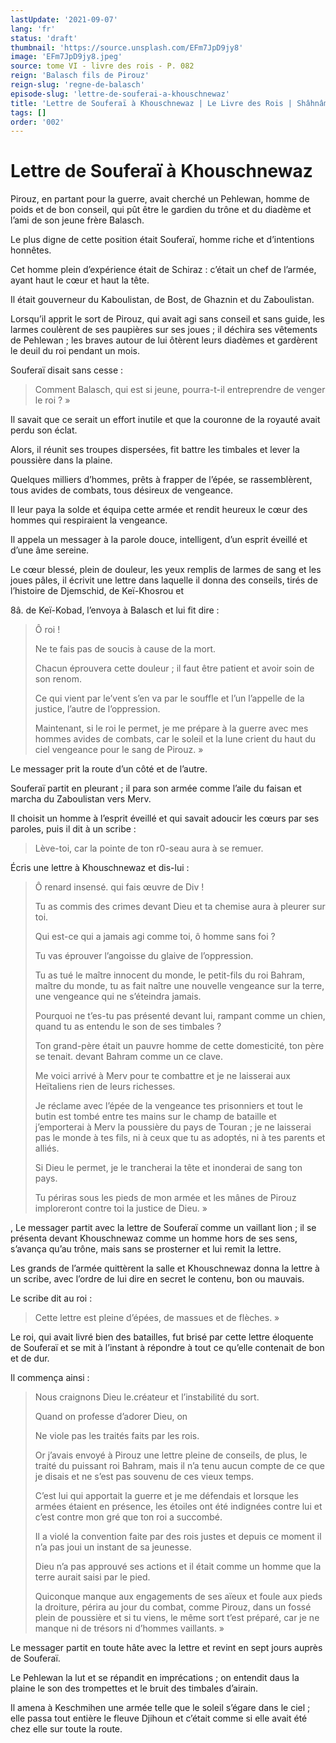 ```yaml
---
lastUpdate: '2021-09-07'
lang: 'fr'
status: 'draft'
thumbnail: 'https://source.unsplash.com/EFm7JpD9jy8'
image: 'EFm7JpD9jy8.jpeg'
source: tome VI - livre des rois - P. 082
reign: 'Balasch fils de Pirouz'
reign-slug: 'regne-de-balasch'
episode-slug: 'lettre-de-souferai-a-khouschnewaz'
title: 'Lettre de Souferaï à Khouschnewaz | Le Livre des Rois | Shâhnâmeh'
tags: []
order: '002'
---
```


<!-- LTeX: language=fr -->

# Lettre de Souferaï à Khouschnewaz

Pirouz, en partant pour la guerre, avait cherché un Pehlewan, homme de poids et de bon conseil, qui pût être le gardien du trône et du diadème et l’ami de son jeune frère Balasch.

Le plus digne de cette position était Souferaï, homme riche et d’intentions honnêtes.

Cet homme plein d’expérience était de Schiraz : c’était un chef de l’armée, ayant haut le cœur et haut la tête.

Il était gouverneur du Kaboulistan, de Bost, de Ghaznin et du Zaboulistan.

Lorsqu’il apprit le sort de Pirouz, qui avait agi sans conseil et sans guide, les larmes coulèrent de ses paupières sur ses joues ; il déchira ses vêtements de Pehlewan ; les braves autour de lui ôtèrent leurs diadèmes et gardèrent le deuil du roi pendant un mois.

Souferaï disait sans cesse :

> Comment Balasch, qui est si jeune, pourra-t-il entreprendre de venger le roi ? »

Il savait que ce serait un effort inutile et que la couronne de la royauté avait perdu son éclat.

Alors, il réunit ses troupes dispersées, fit battre les timbales et lever la poussière dans la plaine.

Quelques milliers d’hommes, prêts à frapper de l’épée, se rassemblèrent, tous avides de combats, tous désireux de vengeance.

Il leur paya la solde et équipa cette armée et rendit heureux le cœur des hommes qui respiraient la vengeance.

Il appela un messager à la parole douce, intelligent, d’un esprit éveillé et d’une âme sereine.

Le cœur blessé, plein de douleur, les yeux remplis de larmes de sang et les joues pâles, il écrivit une lettre dans laquelle il donna des conseils, tirés de l’histoire de Djemschid, de Keï-Khosrou et

8â.
de Keï-Kobad, l’envoya à Balasch et lui fit dire :

> Ô roi !
>
> Ne te fais pas de soucis à cause de la mort.
>
> Chacun éprouvera cette douleur ; il faut être patient et avoir soin de son renom.
>
> Ce qui vient par le’vent s’en va par le souffle et l’un l’appelle de la justice, l’autre de l’oppression.
>
> Maintenant, si le roi le permet, je me prépare à la guerre avec mes hommes avides de combats, car le soleil et la lune crient du haut du ciel vengeance pour le sang de Pirouz. »

Le messager prit la route d’un côté et de l’autre.

Souferaï partit en pleurant ; il para son armée comme l’aile du faisan et marcha du Zaboulistan vers Merv.

Il choisit un homme à l’esprit éveillé et qui savait adoucir les cœurs par ses paroles, puis il dit à un scribe :

> Lève-toi, car la pointe de ton r0-seau aura à se remuer.

Écris une lettre à Khouschnewaz et dis-lui :

> Ô renard insensé. qui fais œuvre de Div !
>
> Tu as commis des crimes devant Dieu et ta chemise aura à pleurer sur toi.
>
> Qui est-ce qui a jamais agi comme toi, ô homme sans foi ?
>
> Tu vas éprouver l’angoisse du glaive de l’oppression.
>
> Tu as tué le maître innocent du monde, le petit-fils du roi Bahram, maître du monde, tu as fait naître une nouvelle vengeance sur la terre, une vengeance qui ne s’éteindra jamais.
>
> Pourquoi ne t’es-tu pas présenté devant lui, rampant comme un chien, quand tu as entendu le son de ses timbales ?
>
> Ton grand-père était un pauvre homme de cette domesticité, ton père se tenait. devant Bahram comme un ce clave.
>
> Me voici arrivé à Merv pour te combattre et je ne laisserai aux Heïtaliens rien de leurs richesses.
>
> Je réclame avec l’épée de la vengeance tes prisonniers et tout le butin est tombé entre tes mains sur le champ de bataille et j’emporterai à Merv la poussière du pays de Touran ; je ne laisserai pas le monde à tes fils, ni à ceux que tu as adoptés, ni à tes parents et alliés.
>
> Si Dieu le permet, je le trancherai la tête et inonderai de sang ton pays.
>
> Tu périras sous les pieds de mon armée et les mânes de Pirouz imploreront contre toi la justice de Dieu. »

, Le messager partit avec la lettre de Souferaï comme un vaillant lion ; il se présenta devant Khouschnewaz comme un homme hors de ses sens, s’avança qu’au trône, mais sans se prosterner et lui remit la lettre.

Les grands de l’armée quittèrent la salle et Khouschnewaz donna la lettre à un scribe, avec l’ordre de lui dire en secret le contenu, bon ou mauvais.

Le scribe dit au roi :

> Cette lettre est pleine d’épées, de massues et de flèches. »

Le roi, qui avait livré bien des batailles, fut brisé par cette lettre éloquente de Souferaï et se mit à l’instant à répondre à tout ce qu’elle contenait de bon et de dur.

Il commença ainsi :

> Nous craignons Dieu le.créateur et l’instabilité du sort.
>
> Quand on professe d’adorer Dieu, on
>
> Ne viole pas les traités faits par les rois.
>
> Or j’avais envoyé à Pirouz une lettre pleine de conseils, de plus, le traité du puissant roi Bahram, mais il n’a tenu aucun compte de ce que je disais et ne s’est pas souvenu de ces vieux temps.
>
> C’est lui qui apportait la guerre et je me défendais et lorsque les armées étaient en présence, les étoiles ont été indignées contre lui et c’est contre mon gré que ton roi a succombé.
>
> Il a violé la convention faite par des rois justes et depuis ce moment il n’a pas joui un instant de sa jeunesse.
>
> Dieu n’a pas approuvé ses actions et il était comme un homme que la terre aurait saisi par le pied.
>
> Quiconque manque aux engagements de ses aïeux et foule aux pieds la droiture, périra au jour du combat, comme Pirouz, dans un fossé plein de poussière et si tu viens, le même sort t’est préparé, car je ne manque ni de trésors ni d’hommes vaillants. »

Le messager partit en toute hâte avec la lettre et revint en sept jours auprès de Souferaï.

Le Pehlewan la lut et se répandit en imprécations ; on entendit daus la plaine le son des trompettes et le bruit des timbales d’airain.

Il amena à Keschmihen une armée telle que le soleil s’égare dans le ciel ; elle passa tout entière le fleuve Djihoun et c’était comme si elle avait été chez elle sur toute la route.
